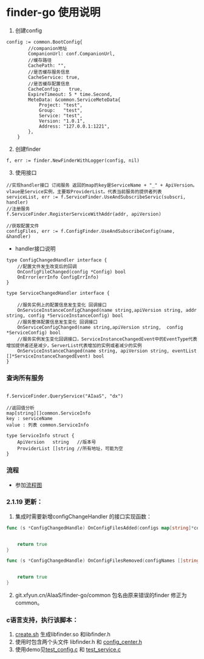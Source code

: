 # finder-go 使用说明
1. 创建config

```
config := common.BootConfig{
		//companion地址
		CompanionUrl: conf.CompanionUrl,
		//缓存路径
		CachePath: "",
		//是否缓存服务信息
		CacheService: true,
		//是否缓存配置信息
		CacheConfig:   true,
		ExpireTimeout: 5 * time.Second,
		MeteData: &common.ServiceMeteData{
			Project: "test",
			Group:   "test",
			Service: "test",
			Version: "1.0.1",
			Address: "127.0.0.1:1221",
		},
	}
```
2. 创建finder

```
f, err := finder.NewFinderWithLogger(config, nil)

```
3. 使用接口

```
//实现handler接口 订阅服务 返回的map的key是ServiceName + "_" + ApiVersion。 vlaue是Service实例，主要取ProviderList。代表当前服务的提供者列表
serviceList, err := f.ServiceFinder.UseAndSubscribeServic(subscri, handler)
//注册服务
f.ServiceFinder.RegisterServiceWithAddr(addr, apiVersion)

//获取配置文件
configFiles, err := f.ConfigFinder.UseAndSubscribeConfig(name, &handler)

```

* handler接口说明

```
type ConfigChangedHandler interface {
    //配置文件发生改变后的回调
	OnConfigFileChanged(config *Config) bool
	OnError(errInfo ConfigErrInfo)
}

type ServiceChangedHandler interface {

	//服务实例上的配置信息发生变化 回调接口
	OnServiceInstanceConfigChanged(name string,apiVersion string, addr string, config *ServiceInstanceConfig) bool
	//服务整体配置信息发生变化 回调接口
	OnServiceConfigChanged(name string,apiVersion string,  config *ServiceConfig) bool
	//服务实例发生变化回调接口，ServiceInstanceChangedEvent中的EventType代表增加提供者还是减少，ServerList代表增加的实例或者减少的实例
	OnServiceInstanceChanged(name string, apiVersion string, eventList []*ServiceInstanceChangedEvent) bool
}

```

###  查询所有服务

```

f.ServiceFinder.QueryService("AIaaS", "dx")

//返回值分析
map[string][]common.ServiceInfo 
key : serviceName
value : 列表 common.ServiceInfo 

type ServiceInfo struct {
	ApiVersion   string   //版本号
	ProviderList []string //所有地址，可能为空
}
```

### 流程
* 参加[流程图](https://git.iflytek.com/AIaaS/finder-go/blob/master/%E9%85%8D%E7%BD%AE%E4%B8%AD%E5%BF%83%E6%B5%81%E7%A8%8B.png)

### 2.1.19 更新：

1. 集成时需要新增configChangeHandler 的接口实现函数：
````go
func (s *ConfigChangedHandle) OnConfigFilesAdded(configs map[string]*common.Config) bool {


	return true
}

func (s *ConfigChangedHandle) OnConfigFilesRemoved(configNames []string) bool {


	return true
}

````

2. git.xfyun.cn/AIaaS/finder-go/common 包名由原来错误的finder 修正为common。


###  c语言支持，执行该脚本：
1. [create.sh](./cgo/create.sh) 生成libfinder.so  和libfinder.h 
2. 使用时包含两个头文件 libfinder.h 和 [config_center.h](./cgo/config_center.h)
3. 使用demo见[test_config.c](./cgo/example/test_config.c) 和 [test_service.c](./cgo/example/test_service.c) 


